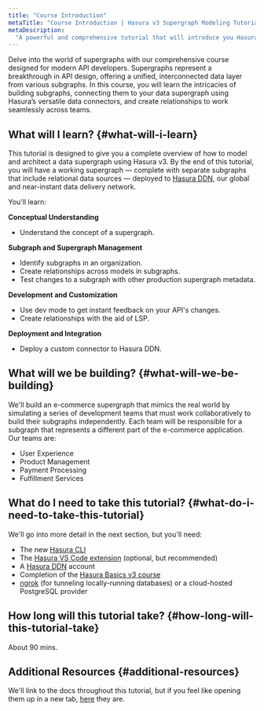 ```yaml
---
title: "Course Introduction"
metaTitle: "Course Introduction | Hasura v3 Supergraph Modeling Tutorial"
metaDescription:
  "A powerful and comprehensive tutorial that will introduce you Hasura v3 supergraph modeling and its core concepts."
---
```


Delve into the world of supergraphs with our comprehensive course designed for modern API developers. Supergraphs
represent a breakthrough in API design, offering a unified, interconnected data layer from various subgraphs. In this
course, you will learn the intricacies of building subgraphs, connecting them to your data supergraph using Hasura’s
versatile data connectors, and create relationships to work seamlessly across teams.

## What will I learn? {#what-will-i-learn}

This tutorial is designed to give you a complete overview of how to model and architect a data supergraph using Hasura
v3. By the end of this tutorial, you will have a working supergraph — complete with separate subgraphs that include
relational data sources — deployed to [Hasura DDN](https://console.hasura.io), our global and near-instant data delivery
network.

You'll learn:

**Conceptual Understanding**

- Understand the concept of a supergraph.

**Subgraph and Supergraph Management**

- Identify subgraphs in an organization.
- Create relationships across models in subgraphs.
- Test changes to a subgraph with other production supergraph metadata.

**Development and Customization**

- Use dev mode to get instant feedback on your API's changes.
- Create relationships with the aid of LSP.

**Deployment and Integration**

- Deploy a custom connector to Hasura DDN.

## What will we be building? {#what-will-we-be-building}

We'll build an e-commerce supergraph that mimics the real world by simulating a series of development teams that must
work collaboratively to build their subgraphs independently. Each team will be responsible for a subgraph that
represents a different part of the e-commerce application. Our teams are:

- User Experience
- Product Management
- Payment Processing
- Fulfillment Services

## What do I need to take this tutorial? {#what-do-i-need-to-take-this-tutorial}

We'll go into more detail in the next section, but you'll need:

- The new [Hasura CLI](https://hasura.io/docs/3.0/cli/overview/)
- The [Hasura VS Code extension](https://marketplace.visualstudio.com/items?itemName=HasuraHQ.hasura) (optional, but
  recommended)
- A [Hasura DDN](https://console.hasura.io) account
- Completion of the [Hasura Basics v3 course](https://hasura.io/learn/graphql/hasura-v3/introduction/)
- [ngrok](https://ngrok.com/) (for tunneling locally-running databases) or a cloud-hosted PostgreSQL provider

## How long will this tutorial take? {#how-long-will-this-tutorial-take}

About 90 mins.

## Additional Resources {#additional-resources}

We'll link to the docs throughout this tutorial, but if you feel like opening them up in a new tab,
[here](https://hasura.io/docs/3.0/) they are.
